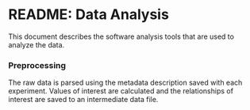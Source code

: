 README: Data Analysis
=====================

This document describes the software analysis tools that are used to analyze the data.

### Preprocessing

The raw data is parsed using the metadata description saved with each experiment.  Values of interest are calculated and the relationships of interest are saved to an intermediate data file.
